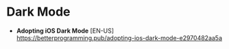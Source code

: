 # Dark Mode

- **Adopting iOS Dark Mode** [EN-US] <br>
https://betterprogramming.pub/adopting-ios-dark-mode-e2970482aa5a